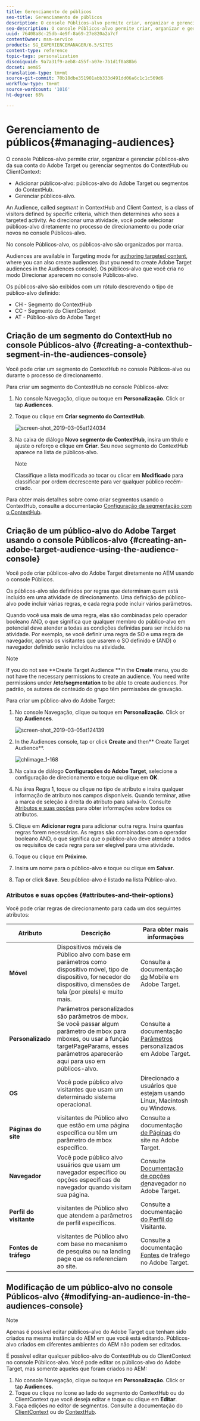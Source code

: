 ```yaml
---
title: Gerenciamento de públicos
seo-title: Gerenciamento de públicos
description: O console Públicos-alvo permite criar, organizar e gerenciar públicos-alvo da sua conta do Adobe Target ou gerenciar segmentos do ContextHub ou ClientContext
seo-description: O console Públicos-alvo permite criar, organizar e gerenciar públicos-alvo da sua conta do Adobe Target ou gerenciar segmentos do ContextHub ou ClientContext
uuid: 76408a8c-25db-4e9f-8a69-27e820a2a7cf
contentOwner: msm-service
products: SG_EXPERIENCEMANAGER/6.5/SITES
content-type: reference
topic-tags: personalization
discoiquuid: 9a7a31f9-aeb8-455f-a07e-7b1d1f0a88b6
docset: aem65
translation-type: tm+mt
source-git-commit: 70b18dbe351901abb333d491dd06a6c1c1c569d6
workflow-type: tm+mt
source-wordcount: '1016'
ht-degree: 68%

---
```



# Gerenciamento de públicos{#managing-audiences}

O console Públicos-alvo permite criar, organizar e gerenciar públicos-alvo da sua conta do Adobe Target ou gerenciar segmentos do ContextHub ou ClientContext:

* Adicionar públicos-alvo: públicos-alvo do Adobe Target ou segmentos do ContextHub.
* Gerenciar públicos-alvo.

An Audience, called *segment* in ContextHub and Client Context, is a class of visitors defined by specific criteria, which then determines who sees a targeted activity. Ao direcionar uma atividade, você pode selecionar públicos-alvo diretamente no processo de direcionamento ou pode criar novos no console Públicos-alvo.

No console Públicos-alvo, os públicos-alvo são organizados por marca.

Audiences are available in Targeting mode for [authoring targeted content](/help/sites-authoring/content-targeting-touch.md), where you can also create audiences (but you need to create Adobe Target audiences in the Audiences console). Os públicos-alvo que você cria no modo Direcionar aparecem no console Públicos-alvo.

Os públicos-alvo são exibidos com um rótulo descrevendo o tipo de público-alvo definido:

* CH - Segmento do ContextHub
* CC - Segmento do ClientContext
* AT - Público-alvo do Adobe Target

## Criação de um segmento do ContextHub no console Públicos-alvo {#creating-a-contexthub-segment-in-the-audiences-console}

Você pode criar um segmento do ContextHub no console Públicos-alvo ou durante o processo de direcionamento.

Para criar um segmento do ContextHub no console Públicos-alvo:

1. No console Navegação, clique ou toque em **Personalização**. Click or tap **Audiences**.
1. Toque ou clique em **Criar segmento do ContextHub**.

   ![screen-shot_2019-03-05at124034](assets/screen-shot_2019-03-05at124034.png)

1. Na caixa de diálogo **Novo segmento do ContextHub**, insira um título e ajuste o reforço e clique em **Criar**. Seu novo segmento do ContextHub aparece na lista de públicos-alvo.

   >[!NOTE]
   >
   >Classifique a lista modificada ao tocar ou clicar em **Modificado** para classificar por ordem decrescente para ver qualquer público recém-criado.

Para obter mais detalhes sobre como criar segmentos usando o ContextHub, consulte a documentação [Configuração da segmentação com o ContextHub](/help/sites-administering/segmentation.md).

## Criação de um público-alvo do Adobe Target usando o console Públicos-alvo {#creating-an-adobe-target-audience-using-the-audience-console}

Você pode criar públicos-alvo do Adobe Target diretamente no AEM usando o console Públicos.

Os públicos-alvo são definidos por regras que determinam quem está incluído em uma atividade de direcionamento. Uma definição de público-alvo pode incluir várias regras, e cada regra pode incluir vários parâmetros.

Quando você usa mais de uma regra, elas são combinadas pelo operador booleano AND, o que significa que qualquer membro do público-alvo em potencial deve atender a todas as condições definidas para ser incluído na atividade. Por exemplo, se você definir uma regra de SO e uma regra de navegador, apenas os visitantes que usarem o SO definido e (AND) o navegador definido serão incluídos na atividade.

>[!NOTE]
>
>If you do not see **Create Target Audience **in the **Create** menu, you do not have the necessary permissions to create an audience. You need write permissions under **/etc/segmentation** to be able to create audiences. Por padrão, os autores de conteúdo do grupo têm permissões de gravação.

Para criar um público-alvo do Adobe Target:

1. No console Navegação, clique ou toque em **Personalização**. Click or tap **Audiences**.

   ![screen-shot_2019-03-05at124139](assets/screen-shot_2019-03-05at124139.png)

1. In the Audiences console, tap or click **Create** and then** Create Target Audience**.

   ![chlimage_1-168](assets/chlimage_1-168.png)

1. Na caixa de diálogo **Configurações do Adobe Target**, selecione a configuração de direcionamento e toque ou clique em **OK**.
1. Na área Regra 1, toque ou clique no tipo de atributo e insira qualquer informação de atributo nos campos disponíveis. Quando terminar, ative a marca de seleção à direita do atributo para salvá-lo. Consulte [Atributos e suas opções](#attributes-and-their-options) para obter informações sobre todos os atributos.
1. Clique em **Adicionar regra** para adicionar outra regra. Insira quantas regras forem necessárias. As regras são combinadas com o operador booleano AND, o que significa que o público-alvo deve atender a todos os requisitos de cada regra para ser elegível para uma atividade.
1. Toque ou clique em **Próximo**.
1. Insira um nome para o público-alvo e toque ou clique em **Salvar**.
1. Tap or click **Save**. Seu público-alvo é listado na lista Público-alvo.

### Atributos e suas opções {#attributes-and-their-options}

Você pode criar regras de direcionamento para cada um dos seguintes atributos:

| **Atributo** | **Descrição** | **Para obter mais informações** |
|---|---|---|
| **Móvel** | Dispositivos móveis de Público alvo com base em parâmetros como dispositivo móvel, tipo de dispositivo, fornecedor do dispositivo, dimensões de tela (por pixels) e muito mais. | Consulte a documentação [do](https://docs.adobe.com/content/help/en/target/using/audiences/create-audiences/categories-audiences/mobile.html) Mobile em Adobe Target. |
| **Personalizado** | Parâmetros personalizados são parâmetros de mbox. Se você passar algum parâmetro de mbox para mboxes, ou usar a função targetPageParams, esses parâmetros aparecerão aqui para uso em públicos-alvo. | Consulte a documentação [Parâmetros](https://docs.adobe.com/content/help/en/target/using/audiences/create-audiences/categories-audiences/custom-parameters.html) personalizados em Adobe Target. |
| **OS** | Você pode público alvo visitantes que usam um determinado sistema operacional. | Direcionado a usuários que estejam usando Linux, Macintosh ou Windows. |
| **Páginas do site** | visitantes de Público alvo que estão em uma página específica ou têm um parâmetro de mbox específico. | Consulte a documentação [de Páginas](https://docs.adobe.com/content/help/en/target/using/audiences/create-audiences/categories-audiences/site-pages.html) do site na Adobe Target. |
| **Navegador** | Você pode público alvo usuários que usam um navegador específico ou opções específicas de navegador quando visitam sua página. | Consulte [Documentação de opções de](https://docs.adobe.com/help/en/target/using/audiences/create-audiences/categories-audiences/browser.html)navegador no Adobe Target. |
| **Perfil do visitante** | visitantes de Público alvo que atendem a parâmetros de perfil específicos. | Consulte a documentação [do Perfil do](https://docs.adobe.com/content/help/en/target/using/audiences/visitor-profiles/visitor-profile.html) Visitante. |
| **Fontes de tráfego** | visitantes de Público alvo com base no mecanismo de pesquisa ou na landing page que os referenciam ao site. | Consulte a documentação [Fontes](https://docs.adobe.com/content/help/en/target/using/audiences/create-audiences/categories-audiences/traffic-sources.html) de tráfego no Adobe Target. |

## Modificação de um público-alvo no console Públicos-alvo {#modifying-an-audience-in-the-audiences-console}

>[!NOTE]
>
>Apenas é possível editar públicos-alvo do Adobe Target que tenham sido criados na mesma instância do AEM em que você está editando. Públicos-alvo criados em diferentes ambientes do AEM não podem ser editados.

É possível editar qualquer público-alvo do ContextHub ou do ClientContext no console Públicos-alvo. Você pode editar os públicos-alvo do Adobe Target, mas somente aqueles que foram criados no AEM:

1. No console Navegação, clique ou toque em **Personalização**. Click or tap **Audiences**.
1. Toque ou clique no ícone ao lado do segmento do ContextHub ou do ClientContext que você deseja editar e toque ou clique em **Editar**.
1. Faça edições no editor de segmentos. Consulte a documentação do [ClientContext](/help/sites-administering/campaign-segmentation.md) ou do [ContextHub](/help/sites-administering/contexthub-config.md).
